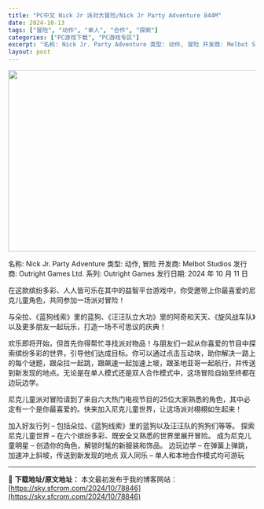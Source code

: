 ```yaml
---
title: "PC中文 Nick Jr 派对大冒险/Nick Jr Party Adventure 844M"
date: 2024-10-13
tags: ["冒险", "动作", "单人", "合作", "探索"]
categories: ["PC游戏下载", "PC游戏专区"]
excerpt: "名称: Nick Jr. Party Adventure 类型: 动作, 冒险 开发商: Melbot Studios 发行商: Outright Games Ltd. 系列: Outright Games 发行日期: 2024 年 10 月 11 日 在这款缤纷多彩、人人皆可乐在其中的益智平台游戏&hellip;"
layout: post
---
```


<img class="aligncenter size-full wp-image-78847" src="https://sky.sfcrom.com/wp-content/uploads/2024/10/2024101309575743.webp" alt="" width="660" height="370" />

名称: Nick Jr. Party Adventure
类型: 动作, 冒险
开发商: Melbot Studios
发行商: Outright Games Ltd.
系列: Outright Games
发行日期: 2024 年 10 月 11 日

在这款缤纷多彩、人人皆可乐在其中的益智平台游戏中，你受邀带上你最喜爱的尼克儿童角色，共同参加一场派对冒险！

与朵拉、《蓝狗线索》里的蓝狗、《汪汪队立大功》里的阿奇和天天、《旋风战车队》以及更多朋友一起玩乐，打造一场不可思议的庆典！

欢乐即将开始，但首先你得帮忙寻找派对物品！与朋友们一起从你喜爱的节目中探索缤纷多彩的世界，引导他们达成目标。你可以通过点击互动块，助你解决一路上的每个谜题，跟朵拉一起跳，跟飙速一起加速上坡，跟圣地亚哥一起航行，并传送到新发现的地点。无论是在单人模式还是双人合作模式中，这场冒险自始至终都在边玩边学。

尼克儿童派对冒险请到了来自六大热门电视节目的25位大家熟悉的角色，其中必定有一个是你最喜爱的。快来加入尼克儿童世界，让这场派对栩栩如生起来！

加入好友行列 – 包括朵拉、《蓝狗线索》里的蓝狗以及汪汪队的狗狗们等等。
探索尼克儿童世界 – 在六个缤纷多彩、既安全又熟悉的世界里展开冒险。
成为尼克儿童明星 – 创造你的角色，解锁时髦的新服装和饰品。
边玩边学 – 在弹簧上弹跳，加速冲上斜坡，传送到新发现的地点
双人同乐 – 单人和本地合作模式均可游玩

---
📖 **下载地址/原文地址：** 本文最初发布于我的博客网站：[https://sky.sfcrom.com/2024/10/78846](https://sky.sfcrom.com/2024/10/78846)
